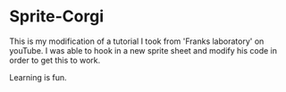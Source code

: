# Sprite-Corgi

This is my modification of a tutorial I took from 'Franks laboratory' on youTube.
I was able to hook in a new sprite sheet and modify his code in order to get this to work.

Learning is fun.
